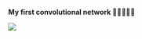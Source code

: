 <p><strong>My first convolutional network&nbsp;👳👳👳👳👳</strong></p>
<p><strong><img src="https://cs11.pikabu.ru/post_img/big/2020/01/25/2/1579916222149541501.jpg" /></strong></p>